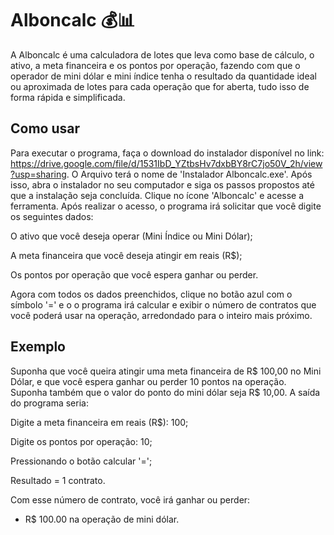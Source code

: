 # Alboncalc :moneybag::bar_chart:

A Alboncalc é uma calculadora de lotes que leva como base de cálculo, o ativo, a meta financeira e os pontos por operação, fazendo com que o operador de mini dólar e mini índice tenha o resultado da quantidade ideal ou aproximada de lotes para cada operação que for aberta, tudo isso de forma rápida e simplificada.

## Como usar
Para executar o programa, faça o download do instalador disponível no link: https://drive.google.com/file/d/1531IbD_YZtbsHv7dxbBY8rC7jo50V_2h/view?usp=sharing. O Arquivo terá o nome de 'Instalador Alboncalc.exe'. Após isso, abra o instalador no seu computador e siga os passos propostos até que a instalação seja concluída. Clique no ícone 'Alboncalc' e acesse a ferramenta. Após realizar o acesso, o programa irá solicitar que você digite os seguintes dados:

O ativo que você deseja operar (Mini Índice ou Mini Dólar);

A meta financeira que você deseja atingir em reais (R$);

Os pontos por operação que você espera ganhar ou perder.

Agora com todos os dados preenchidos, clique no botão azul com o símbolo '=' e o o programa irá calcular e exibir o número de contratos que você poderá usar na operação, arredondado para o inteiro mais próximo.

## Exemplo
Suponha que você queira atingir uma meta financeira de R$ 100,00 no Mini Dólar, e que você espera ganhar ou perder 10 pontos na operação. Suponha também que o valor do ponto do mini dólar seja R$ 10,00. A saída do programa seria:

Digite a meta financeira em reais (R$): 100;

Digite os pontos por operação: 10;

Pressionando o botão calcular '=';

Resultado = 1 contrato.

Com esse número de contrato, você irá ganhar ou perder:

- R$ 100.00 na operação de mini dólar.

